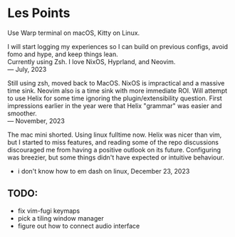 # Les Points

Use Warp terminal on macOS, Kitty on Linux.

I will start logging my experiences so I can build on previous configs, avoid
fomo and hype, and keep things lean.  
Currently using Zsh. I love NixOS, Hyprland, and Neovim.  
— July, 2023

Still using zsh, moved back to MacOS. NixOS is impractical and a massive time
sink. Neovim also is a time sink with more immediate ROI. Will attempt to use
Helix for some time ignoring the plugin/extensibility question. First
impressions earlier in the year were that Helix "grammar" was easier and
smoother.  
— November, 2023

The mac mini shorted. Using linux fulltime now. Helix was nicer than vim, but I
started to miss features, and reading some of the repo discussions discouraged
me from having a positive outlook on its future. Configuring was breezier, but
some things didn't have expected or intuitive behaviour.  
- i don't know how to em dash on linux, December 23, 2023

## TODO:
- fix vim-fugi keymaps
- pick a tiling window manager
- figure out how to connect audio interface

